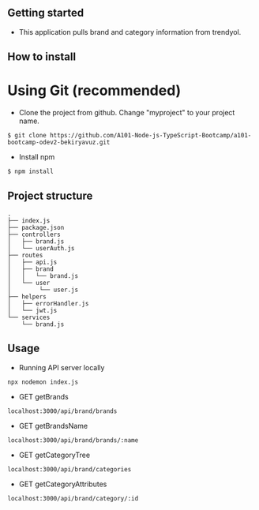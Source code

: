 ## Getting started

* This application pulls brand and category information from trendyol.


## How to install

# Using Git (recommended)

* Clone the project from github. Change "myproject" to your project name.

```
$ git clone https://github.com/A101-Node-js-TypeScript-Bootcamp/a101-bootcamp-odev2-bekiryavuz.git
```

* Install npm
```
$ npm install
```


## Project structure

```
.
├── index.js
├── package.json
├── controllers
│   ├── brand.js
│   └── userAuth.js
├── routes
│   ├── api.js
│   ├── brand
│   │   └── brand.js
│   └── user   
│        └── user.js        
├── helpers
│   ├── errorHandler.js
│   └── jwt.js
└── services
    └── brand.js

```


## Usage

* Running API server locally
```
npx nodemon index.js
```


* GET getBrands
```
localhost:3000/api/brand/brands
```
* GET getBrandsName
```
localhost:3000/api/brand/brands/:name
```
* GET getCategoryTree
```
localhost:3000/api/brand/categories
```
* GET getCategoryAttributes
```
localhost:3000/api/brand/category/:id
```
